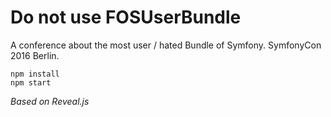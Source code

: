 # Do not use FOSUserBundle

A conference about the most user / hated Bundle of Symfony. SymfonyCon 2016 Berlin.

```
npm install
npm start
```

*Based on Reveal.js*
